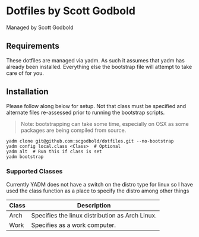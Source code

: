 # Dotfiles by Scott Godbold

Managed by Scott Godbold

## Requirements

These dotfiles are managed via yadm. As such it assumes that yadm has already been installed. Everything else the bootstrap file will attempt to take care of for you.

## Installation
Please follow along below for setup. Not that class must be specified and alternate files re-assessed prior to running the bootstrap scripts.

> Note: bootstrapping can take some time, especially on OSX as some packages are being compiled from source.

```
yadm clone git@github.com:scgodbold/dotfiles.git --no-bootstrap
yadm config local.class <Class>  # Optional
yadm alt  # Run this if class is set
yadm bootstrap
```

### Supported Classes

Currently YADM does not have a switch on the distro type for linux so I have used the class function as a place to specify the distro among other things

| Class | Description |
| ------ | ------ |
| Arch | Specifies the linux distribution as Arch Linux. |
| Work | Specifies as a work computer. |
